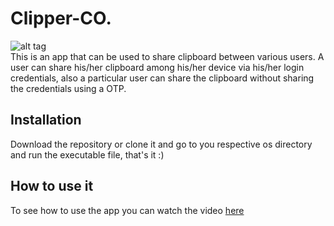 
# Clipper-CO.
![alt tag](https://github.com/dharinparekh/Clipper-Co./blob/master/design/7[new].png) <br />
This is an app that can be used to share clipboard between various users. A user can share his/her clipboard among his/her device via his/her login credentials, also a particular user can share the clipboard without sharing the credentials using a OTP.  

##  Installation
Download the repository or clone it and go to you respective os directory and run the executable file, that's it :)  

## How to use it
To see how to use the app you can watch the video
[here](link/to/youtube/video)   
